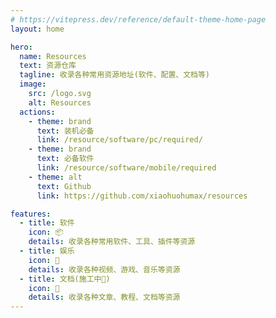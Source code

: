 ```yaml
---
# https://vitepress.dev/reference/default-theme-home-page
layout: home

hero:
  name: Resources
  text: 资源仓库
  tagline: 收录各种常用资源地址(软件、配置、文档等)
  image:
    src: /logo.svg
    alt: Resources
  actions:
    - theme: brand
      text: 装机必备
      link: /resource/software/pc/required/
    - theme: brand
      text: 必备软件
      link: /resource/software/mobile/required
    - theme: alt
      text: Github
      link: https://github.com/xiaohuohumax/resources

features:
  - title: 软件
    icon: 📦
    details: 收录各种常用软件、工具、插件等资源
  - title: 娱乐
    icon: 🎉
    details: 收录各种视频、游戏、音乐等资源
  - title: 文档(施工中🚧)
    icon: 📖
    details: 收录各种文章、教程、文档等资源
---
```


<style>
:root {
  --vp-home-hero-name-color: transparent;
  --vp-home-hero-name-background: -webkit-linear-gradient(120deg, #85FFBD 50%, #FFFB7D);

  --vp-home-hero-image-background-image: linear-gradient(-45deg, #74EBD5 50%, #9FACE6 50%);
  --vp-home-hero-image-filter: blur(44px);
}

@media (min-width: 640px) {
  :root {
    --vp-home-hero-image-filter: blur(56px);
  }
}

@media (min-width: 960px) {
  :root {
    --vp-home-hero-image-filter: blur(68px);
  }
}
</style>